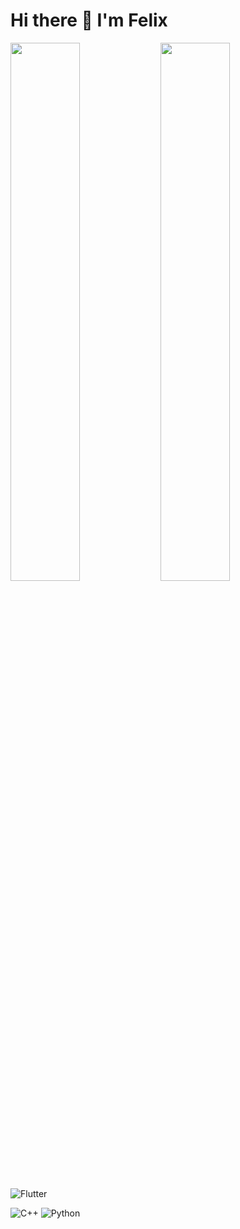 # Hi there 👋 I'm Felix
<img align="left" width="47%" src="https://github-readme-stats.vercel.app/api?username=felixkamau&show_icons=true&theme=dark"/>
<img align="left" width="47%" src="https://github-readme-stats.vercel.app/api/top-langs/?username=felixkamau&layout=compact"/>

![Flutter](https://img.shields.io/badge/Flutter-%2302569B.svg?style=for-the-badge&logo=Flutter&logoColor=white)

![C++](https://img.shields.io/badge/c++-%2300599C.svg?style=for-the-badge&logo=c%2B%2B&logoColor=white)
![Python](https://img.shields.io/badge/python-3670A0?style=for-the-badge&logo=python&logoColor=ffdd54)
